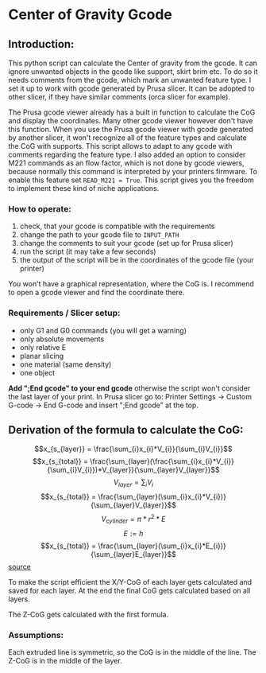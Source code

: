 # Center of Gravity Gcode
## Introduction:
This python script can calculate the Center of gravity from the gcode. It can ignore unwanted objects in the gcode like support, skirt brim etc.
To do so it needs comments from the gcode, which mark an unwanted feature type.
I set it up to work with gcode generated by Prusa slicer. It can be adopted to other slicer, if they have similar comments (orca slicer for example).

The Prusa gcode viewer already has a built in function to calculate the CoG and display the coordinates.
Many other gcode viewer however don't have this function. When you use the Prusa gcode viewer with gcode generated by another slicer, it won't recognize all of the feature types
and calculate the CoG with supports. This script allows to adapt to any gcode with comments regarding the feature type.
I also added an option to consider M221 commands as an flow factor, which is not done by gcode viewers, because normally this command is interpreted by your printers firmware.
To enable this feature set ``READ_M221 = True``. 
This script gives you the freedom to implement these kind of niche applications.

### How to operate: 
1. check, that your gcode is compatible with the requirements 
2. change the path to your gcode file to ``INPUT_PATH``
3. change the comments to suit your gcode (set up for Prusa slicer)
4. run the script (it may take a few seconds)
5. the output of the script will be in the coordinates of the gcode file (your printer)

You won't have a graphical representation, where the CoG is. I recommend to open a gcode viewer and find the coordinate there.

### Requirements / Slicer setup:
- only G1 and G0 commands (you will get a warning)
- only absolute movements
- only relative E
- planar slicing
- one material (same density)
- one object

**Add ";End gcode" to your end gcode** otherwise the script won't consider the last layer of your print.
In Prusa slicer go to: Printer Settings -> Custom G-code -> End G-code
and insert ";End gcode" at the top.

## Derivation of the formula to calculate the CoG:
$$x_{s_{layer}} = \frac{\sum_{i}x_{i}*V_{i}}{\sum_{i}V_{i}}$$
$$x_{s_{total}} = \frac{\sum_{layer}(\frac{\sum_{i}x_{i}*V_{i}}{\sum_{i}V_{i}})*V_{layer}}{\sum_{layer}V_{layer}}$$
$$V_{layer} = \sum_{i}V_{i}$$
$$x_{s_{total}} = \frac{\sum_{layer}(\sum_{i}x_{i}*V_{i})}{\sum_{layer}V_{layer}}$$
$$V_{cylinder} = \pi * r^2 * E$$
$$E := h$$
$$x_{s_{total}} = \frac{\sum_{layer}(\sum_{i}x_{i}*E_{i})}{\sum_{layer}E_{layer}}$$
[source](https://en.wikipedia.org/w/index.php?title=Special:MathWikibase&qid=Q2945123)

To make the script efficient the X/Y-CoG of each layer gets calculated and saved for each layer. At the end the final CoG gets calculated based on all layers.

The Z-CoG gets calculated with the first formula.

### Assumptions:
Each extruded line is symmetric, so the CoG is in the middle of the line.
The Z-CoG is in the middle of the layer.